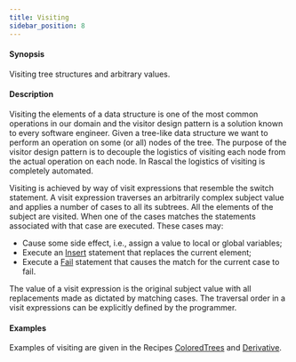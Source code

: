 ```yaml
---
title: Visiting
sidebar_position: 8
---
```


#### Synopsis

Visiting tree structures and arbitrary values.

#### Description

Visiting the elements of a data structure is one of the most common operations in our domain 
and the visitor design pattern is a solution known to every software engineer. 
Given a tree-like data structure we want to perform an operation on some (or all) nodes of the tree. The purpose of the visitor design pattern is to decouple the logistics of visiting each node from the actual operation on each node. In Rascal the logistics of visiting is completely automated.

Visiting is achieved by way of visit expressions that resemble the switch statement. A visit expression traverses an arbitrarily complex subject value and applies a number of cases to all its subtrees. 
All the elements of the subject are visited. When one of the cases matches the statements associated 
with that case are executed. These cases may:

*  Cause some side effect, i.e., assign a value to local or global variables;
*  Execute an [Insert](../../Rascal/Statements/Insert/index.md) statement that replaces the current element;
*  Execute a [Fail](../../Rascal/Statements/Fail/index.md) statement that causes the match for 
   the current case to fail.

The value of a visit expression is the original subject value with all replacements made as dictated by matching cases. 
The traversal order in a visit expressions can be explicitly defined by the programmer. 

#### Examples

Examples of visiting are given in the Recipes 
[ColoredTrees](../../Recipes/Common/ColoredTrees/index.md) and [Derivative](../../Recipes/Common/Derivative/index.md).


